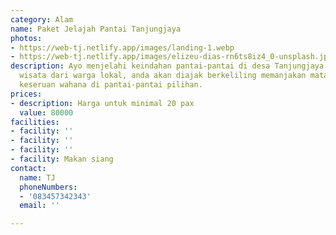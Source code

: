 ```yaml
---
category: Alam
name: Paket Jelajah Pantai Tanjungjaya
photos:
- https://web-tj.netlify.app/images/landing-1.webp
- https://web-tj.netlify.app/images/elizeu-dias-rn6ts8iz4_0-unsplash.jpg
description: Ayo menjelahi keindahan pantai-pantai di desa Tanjungjaya. Bersama pemandu
  wisata dari warga lokal, anda akan diajak berkeliling memanjakan mata dan dan menikmati
  keseruan wahana di pantai-pantai pilihan.
prices:
- description: Harga untuk minimal 20 pax
  value: 80000
facilities:
- facility: ''
- facility: ''
- facility: ''
- facility: Makan siang
contact:
  name: TJ
  phoneNumbers:
  - '083457342343'
  email: ''

---
```

